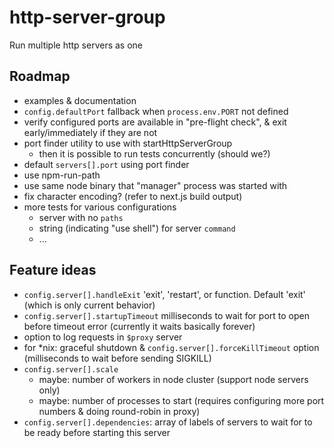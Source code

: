 # http-server-group
Run multiple http servers as one

## Roadmap

- examples & documentation
- `config.defaultPort` fallback when `process.env.PORT` not defined
- verify configured ports are available in "pre-flight check", & exit early/immediately if they are not
- port finder utility to use with startHttpServerGroup
    - then it is possible to run tests concurrently (should we?)
- default `servers[].port` using port finder
- use npm-run-path
- use same node binary that "manager" process was started with
- fix character encoding? (refer to next.js build output)
- more tests for various configurations
    - server with no `paths`
    - string (indicating "use shell") for server `command`
    - ...

## Feature ideas

- `config.server[].handleExit` 'exit', 'restart', or function. Default 'exit' (which is only current behavior)
- `config.server[].startupTimeout` milliseconds to wait for port to open before timeout error (currently it waits basically forever)
- option to log requests in `$proxy` server
- for *nix: graceful shutdown & `config.server[].forceKillTimeout` option (milliseconds to wait before sending SIGKILL)
- `config.server[].scale`
    - maybe: number of workers in node cluster (support node servers only)
    - maybe: number of processes to start (requires configuring more port numbers & doing round-robin in proxy)
- `config.server[].dependencies`: array of labels of servers to wait for to be ready before starting this server
